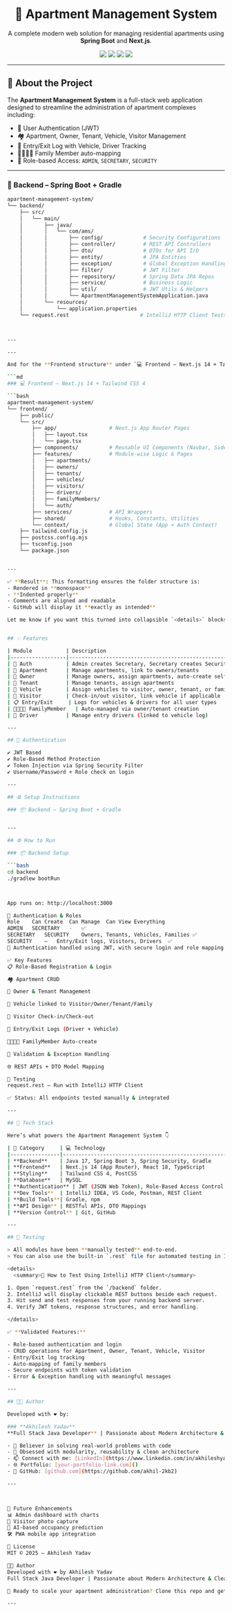 <h1 align="center">🏢 Apartment Management System</h1>
<p align="center">A complete modern web solution for managing residential apartments using <strong>Spring Boot</strong> and <strong>Next.js</strong>.</p>

<p align="center">
  <img src="https://img.shields.io/badge/Java-17-blue.svg"/>
  <img src="https://img.shields.io/badge/Spring_Boot-3.2-green.svg"/>
  <img src="https://img.shields.io/badge/Next.js-15-black.svg"/>
  <img src="https://img.shields.io/badge/TailwindCSS-4.0-blue.svg"/>
</p>

---

## 🚀 About the Project

The **Apartment Management System** is a full-stack web application designed to streamline the administration of apartment complexes including:

- 🔐 User Authentication (JWT)
- 🏘️ Apartment, Owner, Tenant, Vehicle, Visitor Management
- 🚦 Entry/Exit Log with Vehicle, Driver Tracking
- 👨‍👩‍👧‍👦 Family Member auto-mapping
- 🧠 Role-based Access: `ADMIN`, `SECRETARY`, `SECURITY`

---

### 🧱 Backend – Spring Boot + Gradle

```bash
apartment-management-system/
└── backend/
    ├── src/
    │   └── main/
    │       ├── java/
    │       │   └── com/ams/
    │       │       ├── config/             # Security Configurations
    │       │       ├── controller/         # REST API Controllers
    │       │       ├── dto/                # DTOs for API I/O
    │       │       ├── entity/             # JPA Entities
    │       │       ├── exception/          # Global Exception Handling
    │       │       ├── filter/             # JWT Filter
    │       │       ├── repository/         # Spring Data JPA Repos
    │       │       ├── service/            # Business Logic
    │       │       ├── util/               # JWT Utils & Helpers
    │       │       └── ApartmentManagementSystemApplication.java
    │       └── resources/
    │           └── application.properties
    └── request.rest                       # IntelliJ HTTP Client Tests



---

---

And for the **Frontend structure** under `💻 Frontend – Next.js 14 + Tailwind CSS 4`, use this:

```md
### 💻 Frontend – Next.js 14 + Tailwind CSS 4

```bash
apartment-management-system/
└── frontend/
    ├── public/
    └── src/
        ├── app/                 # Next.js App Router Pages
        │   ├── layout.tsx
        │   └── page.tsx
        ├── components/          # Reusable UI Components (Navbar, Sidebar)
        ├── features/            # Module-wise Logic & Pages
        │   ├── apartments/
        │   ├── owners/
        │   ├── tenants/
        │   ├── vehicles/
        │   ├── visitors/
        │   ├── drivers/
        │   ├── familyMembers/
        │   └── auth/
        ├── services/            # API Wrappers
        ├── shared/              # Hooks, Constants, Utilities
        └── context/             # Global State (App + Auth Context)
    ├── tailwind.config.js
    ├── postcss.config.mjs
    ├── tsconfig.json
    └── package.json


---

✅ **Result**: This formatting ensures the folder structure is:
- Rendered in **monospace**
- **Indented properly**
- Comments are aligned and readable
- GitHub will display it **exactly as intended**

Let me know if you want this turned into collapsible `<details>` blocks or want GitHub stats/badges on top too!


## 💡 Features

| Module           | Description                                                   | Access Roles                        |
|------------------|---------------------------------------------------------------|-------------------------------------|
| 👤 Auth           | Admin creates Secretary, Secretary creates Security          | Admin > Secretary > Security        |
| 🏢 Apartment      | Manage apartments, link to owners/tenants                    | Secretary                           |
| 👨 Owner          | Manage owners, assign apartments, auto-create self as family | Secretary                           |
| 👩 Tenant         | Manage tenants, assign apartments                            | Secretary                           |
| 🚗 Vehicle        | Assign vehicles to visitor, owner, tenant, or family         | Secretary, Security (view)          |
| 🙋 Visitor        | Check-in/out visitor, link vehicle if applicable             | Security                            |
| 📋 Entry/Exit     | Logs for vehicles & drivers for all user types               | Security                            |
| 👨‍👩‍👧‍👦 FamilyMember   | Auto-managed via owner/tenant creation                       | Secretary                           |
| 🚙 Driver         | Manage entry drivers (linked to vehicle log)                 | Secretary                           |

---

## 🔐 Authentication

✔️ JWT Based  
✔️ Role-Based Method Protection  
✔️ Token Injection via Spring Security Filter  
✔️ Username/Password + Role check on login

---

## ⚙️ Setup Instructions

### 📦 Backend – Spring Boot + Gradle


---

## ⚙️ How to Run

### 📦 Backend Setup

```bash
cd backend
./gradlew bootRun



App runs on: http://localhost:3000

🔐 Authentication & Roles
Role	Can Create	Can Manage	Can View Everything
ADMIN	SECRETARY	-	✅
SECRETARY	SECURITY	Owners, Tenants, Vehicles, Families	✅
SECURITY	—	Entry/Exit logs, Visitors, Drivers	✅
🔑 Authentication handled using JWT, with secure login and role mapping.

✅ Key Features
📋 Role-Based Registration & Login

🏘️ Apartment CRUD

👤 Owner & Tenant Management

🚗 Vehicle linked to Visitor/Owner/Tenant/Family

🛂 Visitor Check-in/Check-out

🚦 Entry/Exit Logs (Driver + Vehicle)

👨‍👩‍👧‍👦 FamilyMember Auto-create

📎 Validation & Exception Handling

🌐 REST APIs + DTO Model Mapping

🧪 Testing
request.rest — Run with IntelliJ HTTP Client

✅ Status: All endpoints tested manually & integrated

---

## 🧰 Tech Stack

Here’s what powers the Apartment Management System 👇

| 🔧 Category     | 💻 Technology                                         |
|----------------|--------------------------------------------------------|
| **Backend**    | Java 17, Spring Boot 3, Spring Security, Gradle        |
| **Frontend**   | Next.js 14 (App Router), React 18, TypeScript          |
| **Styling**    | Tailwind CSS 4, PostCSS                                |
| **Database**   | MySQL                                                  |
| **Authentication** | JWT (JSON Web Token), Role-Based Access Control |
| **Dev Tools**  | IntelliJ IDEA, VS Code, Postman, REST Client           |
| **Build Tools**| Gradle, npm                                            |
| **API Design** | RESTful APIs, DTO Mappings                             |
| **Version Control** | Git, GitHub                                      |

---

## 🧪 Testing

> All modules have been **manually tested** end-to-end.  
> You can also use the built-in `.rest` file for automated testing in IntelliJ.

<details>
  <summary>🧪 How to Test Using IntelliJ HTTP Client</summary>

1. Open `request.rest` from the `/backend` folder.
2. IntelliJ will display clickable REST buttons beside each request.
3. Hit send and test responses from your running backend server.
4. Verify JWT tokens, response structures, and error handling.

</details>

✅ **Validated Features:**

- Role-based authentication and login
- CRUD operations for Apartment, Owner, Tenant, Vehicle, Visitor
- Entry/Exit log tracking
- Auto-mapping of family members
- Secure endpoints with token validation
- Error & Exception handling with meaningful messages

---

## 👨‍💻 Author

Developed with ❤️ by:

### **Akhilesh Yadav**  
**Full Stack Java Developer** | Passionate about Modern Architecture & Clean Code

- 🧠 Believer in solving real-world problems with code  
- 🔄 Obsessed with modularity, reusability & clean architecture  
- 📫 Connect with me: [LinkedIn](https://www.linkedin.com/in/akhileshyadavak2kb2/)  
- 🌐 Portfolio: [your-portfolio-link.com]()  
- 🐙 GitHub: [github.com](https://github.com/akhil-2kb2)

---



🔮 Future Enhancements
📊 Admin dashboard with charts
📸 Visitor photo capture
🧠 AI-based occupancy prediction
🛠️ PWA mobile app integration

📄 License
MIT © 2025 – Akhilesh Yadav

👨‍💻 Author
Developed with ❤️ by Akhilesh Yadav 
Full Stack Java Developer | Passionate about Modern Architecture & Clean Code

🚀 Ready to scale your apartment administration? Clone this repo and get started today!

---






